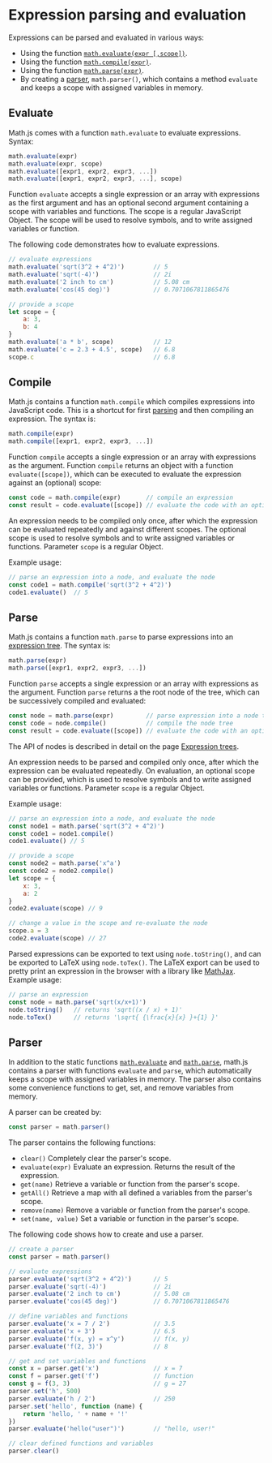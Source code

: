 # Expression parsing and evaluation

Expressions can be parsed and evaluated in various ways:

- Using the function [`math.evaluate(expr [,scope])`](#evaluate).
- Using the function [`math.compile(expr)`](#compile).
- Using the function [`math.parse(expr)`](#parse).
- By creating a [parser](#parser), `math.parser()`, which contains a method
  `evaluate` and keeps a scope with assigned variables in memory.


## Evaluate

Math.js comes with a function `math.evaluate` to evaluate expressions. Syntax:

```js
math.evaluate(expr)
math.evaluate(expr, scope)
math.evaluate([expr1, expr2, expr3, ...])
math.evaluate([expr1, expr2, expr3, ...], scope)
```

Function `evaluate` accepts a single expression or an array with
expressions as the first argument and has an optional second argument
containing a scope with variables and functions. The scope is a regular
JavaScript Object. The scope will be used to resolve symbols, and to write
assigned variables or function.

The following code demonstrates how to evaluate expressions.

```js
// evaluate expressions
math.evaluate('sqrt(3^2 + 4^2)')        // 5
math.evaluate('sqrt(-4)')               // 2i
math.evaluate('2 inch to cm')           // 5.08 cm
math.evaluate('cos(45 deg)')            // 0.7071067811865476

// provide a scope
let scope = {
    a: 3,
    b: 4
}
math.evaluate('a * b', scope)           // 12
math.evaluate('c = 2.3 + 4.5', scope)   // 6.8
scope.c                                 // 6.8
```


## Compile

Math.js contains a function `math.compile` which compiles expressions
into JavaScript code. This is a shortcut for first [parsing](#parse) and then
compiling an expression. The syntax is:

```js
math.compile(expr)
math.compile([expr1, expr2, expr3, ...])
```

Function `compile` accepts a single expression or an array with
expressions as the argument. Function `compile` returns an object with a function
`evaluate([scope])`, which can be executed to evaluate the expression against an
(optional) scope:

```js
const code = math.compile(expr)       // compile an expression
const result = code.evaluate([scope]) // evaluate the code with an optional scope
```

An expression needs to be compiled only once, after which the
expression can be evaluated repeatedly and against different scopes.
The optional scope is used to resolve symbols and to write assigned
variables or functions. Parameter `scope` is a regular Object.

Example usage:

```js
// parse an expression into a node, and evaluate the node
const code1 = math.compile('sqrt(3^2 + 4^2)')
code1.evaluate()  // 5
```


## Parse

Math.js contains a function `math.parse` to parse expressions into an
[expression tree](expression_trees.md). The syntax is:

```js
math.parse(expr)
math.parse([expr1, expr2, expr3, ...])
```

Function `parse` accepts a single expression or an array with
expressions as the argument. Function `parse` returns a the root node of the tree,
which can be successively compiled and evaluated:

```js
const node = math.parse(expr)         // parse expression into a node tree
const code = node.compile()           // compile the node tree
const result = code.evaluate([scope]) // evaluate the code with an optional scope
```

The API of nodes is described in detail on the page
[Expression trees](expression_trees.md).

An expression needs to be parsed and compiled only once, after which the
expression can be evaluated repeatedly. On evaluation, an optional scope
can be provided, which is used to resolve symbols and to write assigned
variables or functions. Parameter `scope` is a regular Object.

Example usage:

```js
// parse an expression into a node, and evaluate the node
const node1 = math.parse('sqrt(3^2 + 4^2)')
const code1 = node1.compile()
code1.evaluate() // 5

// provide a scope
const node2 = math.parse('x^a')
const code2 = node2.compile()
let scope = {
    x: 3,
    a: 2
}
code2.evaluate(scope) // 9

// change a value in the scope and re-evaluate the node
scope.a = 3
code2.evaluate(scope) // 27
```

Parsed expressions can be exported to text using `node.toString()`, and can
be exported to LaTeX using `node.toTex()`. The LaTeX export can be used to
pretty print an expression in the browser with a library like
[MathJax](https://www.mathjax.org/). Example usage:

```js
// parse an expression
const node = math.parse('sqrt(x/x+1)')
node.toString()   // returns 'sqrt((x / x) + 1)'
node.toTex()      // returns '\sqrt{ {\frac{x}{x} }+{1} }'
```


## Parser

In addition to the static functions [`math.evaluate`](#evaluate) and
[`math.parse`](#parse), math.js contains a parser with functions `evaluate` and
`parse`, which automatically keeps a scope with assigned variables in memory.
The parser also contains some convenience functions to get, set, and remove
variables from memory.

A parser can be created by:

```js
const parser = math.parser()
```

The parser contains the following functions:

- `clear()`
  Completely clear the parser's scope.
- `evaluate(expr)`
  Evaluate an expression. Returns the result of the expression.
- `get(name)`
  Retrieve a variable or function from the parser's scope.
- `getAll()`
  Retrieve a map with all defined a variables from the parser's scope.
- `remove(name)`
  Remove a variable or function from the parser's scope.
- `set(name, value)`
  Set a variable or function in the parser's scope.

The following code shows how to create and use a parser.

```js
// create a parser
const parser = math.parser()

// evaluate expressions
parser.evaluate('sqrt(3^2 + 4^2)')      // 5
parser.evaluate('sqrt(-4)')             // 2i
parser.evaluate('2 inch to cm')         // 5.08 cm
parser.evaluate('cos(45 deg)')          // 0.7071067811865476

// define variables and functions
parser.evaluate('x = 7 / 2')            // 3.5
parser.evaluate('x + 3')                // 6.5
parser.evaluate('f(x, y) = x^y')        // f(x, y)
parser.evaluate('f(2, 3)')              // 8

// get and set variables and functions
const x = parser.get('x')               // x = 7
const f = parser.get('f')               // function
const g = f(3, 3)                       // g = 27
parser.set('h', 500)
parser.evaluate('h / 2')                // 250
parser.set('hello', function (name) {
    return 'hello, ' + name + '!'
})
parser.evaluate('hello("user")')        // "hello, user!"

// clear defined functions and variables
parser.clear()
```
